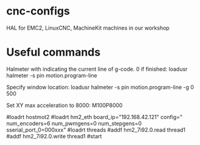 # cnc-configs
HAL for EMC2, LinuxCNC, MachineKit machines in our workshop

# Useful commands

Halmeter with indicating the current line of g-code. 0 if finished:
loadusr halmeter -s pin motion.program-line

Specify window location:
loadusr halmeter -s pin motion.program-line -g 0 500

Set XY max acceleration to 8000:
M100P8000


#loadrt hostmot2
#loadrt hm2_eth board_ip="192.168.42.121" config=" num_encoders=6 num_pwmgens=0 num_stepgens=0 sserial_port_0=000xxx"
#loadrt threads
#addf hm2_7i92.0.read thread1
#addf hm2_7i92.0.write thread1 
#start
